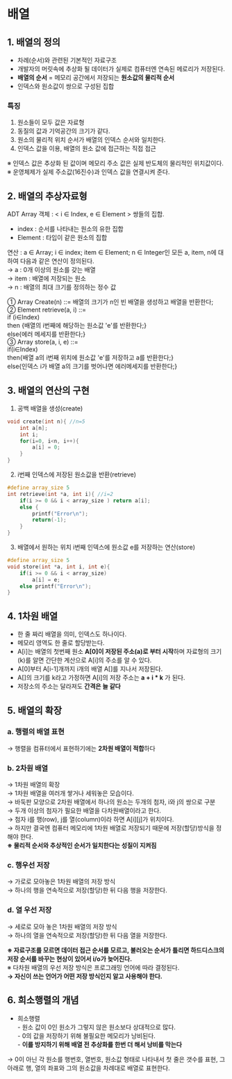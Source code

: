 # 배열

## 1. 배열의 정의

-   차례(순서)와 관련된 기본적인 자료구조
-   개발자의 머릿속에 추상화 될 데이터가 실제로 컴퓨터엔 연속된 메로리가 저장된다.
-   **배열의 순서** = 메모리 공간에서 저장되는 **원소값의 물리적 순서**
-   인덱스와 원소값이 쌍으로 구성된 집합

### 특징

1. 원소들이 모두 값은 자료형
2. 동질의 값과 기억공간의 크기가 같다.
3. 원소의 물리적 위치 순서가 배열의 인덱스 순서와 일치한다.
4. 인덱스 값을 이용, 배열의 원소 값에 접근하는 직접 접근<br/>

※ 인덱스 값은 추상화 된 값이며 메모리 주소 값은 실제 반도체의 물리적인 위치값이다.
※ 운영체제가 실제 주소값(16진수)과 인덱스 값을 연결시켜 준다.

## 2. 배열의 추상자료형

ADT Array 객체 : &#60; i ∈ Index, e ∈ Element &#62; 쌍들의 집합.

-   index : 순서를 나타내는 원소의 유한 집합
-   Element : 타입이 같은 원소의 집합<br/>

연산 : a ∈ Array; i ∈ index; item ∈ Element; n ∈ Integer인 모든 a, item, n에 대하여 다음과 같은 연산이 정의된다.<br/>
→ a : 0개 이상의 원소를 갖는 배열<br/>
→ item : 배열에 저장되는 원소<br/>
→ n : 배열의 최대 크기를 정의하는 정수 값

① Array Create(n) ::= 배열의 크기가 n인 빈 배열을 생성하고 배열을 반환한다; <br/>
② Element retrieve(a, i) ::= <br/>if (i∈Index) <br/>then {배열의 i번째에 해당하는 원소값 'e'를 반환한다;} <br/>else{에러 메세지를 반환한다;}<br/>③ Array store(a, i, e) ::= <br/>if(i∈Index)<br/>then{배열 a의 i번째 위치에 원소값 'e'를 저장하고 a를 반환한다;}<br/>else{인덱스 i가 배열 a의 크기를 벗어나면 에러메세지를 반환한다;}

## 3. 배열의 연산의 구현

1. 공백 배열을 생성(create)

```c
void create(int n){ //n=5
    int a[n];
    int i;
    for(i=0, i<n, i++){
        a[i] = 0;
    }
}
```

2. i번째 인덱스에 저장된 원소값을 반환(retrieve)

```c
#define array_size 5
int retrieve(int *a, int i){ //i=2
    if(i >= 0 && i < array_size ) return a[i];
    else {
        printf("Error\n");
        return(-1);
    }
}
```

3. 배열에서 원하는 위치 i번째 인덱스에 원소값 e를 저장하는 연산(store)

```c
#define array_size 5
void store(int *a, int i, int e){
    if(i >= 0 && i < array_size)
        a[i] = e;
    else printf("Error\n");
}
```

## 4. 1차원 배열

-   한 줄 짜리 배열을 의미, 인덱스도 하나이다.
-   메모리 영역도 한 줄로 할당받는다.
-   A[i]는 배열의 첫번째 원소 **A[0]이 저장된 주소(a)로 부터 시작**하며 자료형의 크기(k)를 알면 간단한 계산으로 A[i]의 주소를 알 수 있다.
-   A[0]부터 A[i-1]개까지 i개의 배열 A[]를 지나서 저장된다.
-   A[]의 크기를 k라고 가정하면 A[i]의 저장 주소는 **a + i \* k** 가 된다.
-   저장소의 주소는 달라져도 **간격은 늘 같다**

## 5. 배열의 확장

### a. 행렬의 배열 표현<br/>

→ 행렬을 컴퓨터에서 표현하기에는 **2차원 배열이 적합**하다

### b. 2차원 배열

→ 1차원 배열의 확장<br/>
→ 1차원 배열을 여러개 쌓거나 세워놓은 모습이다.<br/>
→ 바둑판 모양으로 2차원 배열에서 하나의 원소는 두개의 첨자, i와 j의 쌍으로 구분<br/>
→ 두개 이상의 첨자가 필요한 배열을 다차원배열이라고 한다.<br/>
→ 첨자 i를 행(row), j를 열(column)이라 하면 A[i][j]가 위치이다.<br/>
→ 하지만 결국엔 컴퓨터 메모리에 1차원 배열로 저장되기 때문에 저장(할당)방식을 정해야 한다.<br/>
**※ 물리적 순서와 추상적인 순서가 일치한다는 성질이 지켜짐**

### c. 행우선 저장

→ 가로로 모아놓은 1차원 배열의 저장 방식<br/>
→ 하나의 행을 연속적으로 저장(할당)한 뒤 다음 행을 저장한다.

### d. 열 우선 저장

→ 세로로 모아 놓은 1차원 배열의 저장 방식<br/>
→ 하나의 열을 연속적으로 저장(할당)한 뒤 다음 열을 저장한다.
<br/>

**※ 자료구조를 모르면 데이터 접근 순서를 모르고, 불러오는 순서가 틀리면 하드디스크의 저장 순서를 바꾸는 현상이 있어서 i/o가 늦어진다.** <br/>
※ 다차원 배열의 우선 저장 방식은 프로그래밍 언어에 따라 결정된다.<br/>
**→ 자신이 쓰는 언어가 어떤 저장 방식인지 알고 사용해야 한다.**

## 6. 희소행렬의 개념

-   희소행렬<br/>- 원소 값이 0인 원소가 그렇지 않은 원소보다 상대적으로 많다.<br/>- 0의 값을 저장하기 위해 불필요한 메모리가 낭비된다.<br/>- **이를 방지하기 위해 배열 전 추상화를 한번 더 해서 낭비를 막는다**<br/>

→ 0이 아닌 각 원소를 행번호, 열번호, 원소값 형태로 나타내서 첫 줄은 갯수를 표현, 그 아래로 행, 열의 좌표와 그의 원소값을 차례대로 배열로 표현한다.
